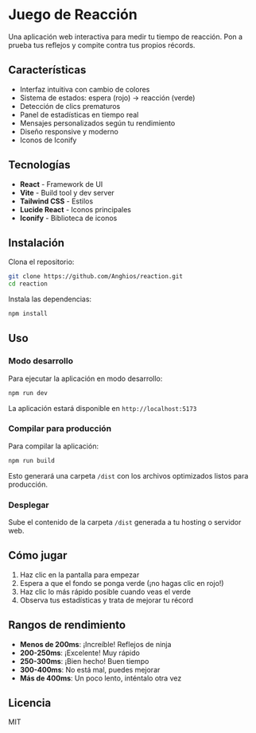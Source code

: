 # Juego de Reacción

Una aplicación web interactiva para medir tu tiempo de reacción. Pon a prueba tus reflejos y compite contra tus propios récords.

## Características

- Interfaz intuitiva con cambio de colores
- Sistema de estados: espera (rojo) → reacción (verde)
- Detección de clics prematuros
- Panel de estadísticas en tiempo real
- Mensajes personalizados según tu rendimiento
- Diseño responsive y moderno
- Iconos de Iconify

## Tecnologías

- **React** - Framework de UI
- **Vite** - Build tool y dev server
- **Tailwind CSS** - Estilos
- **Lucide React** - Iconos principales
- **Iconify** - Biblioteca de iconos

## Instalación

Clona el repositorio:

```bash
git clone https://github.com/Anghios/reaction.git
cd reaction
```

Instala las dependencias:

```bash
npm install
```

## Uso

### Modo desarrollo

Para ejecutar la aplicación en modo desarrollo:

```bash
npm run dev
```

La aplicación estará disponible en `http://localhost:5173`

### Compilar para producción

Para compilar la aplicación:

```bash
npm run build
```

Esto generará una carpeta `/dist` con los archivos optimizados listos para producción.

### Desplegar

Sube el contenido de la carpeta `/dist` generada a tu hosting o servidor web.

## Cómo jugar

1. Haz clic en la pantalla para empezar
2. Espera a que el fondo se ponga verde (¡no hagas clic en rojo!)
3. Haz clic lo más rápido posible cuando veas el verde
4. Observa tus estadísticas y trata de mejorar tu récord

## Rangos de rendimiento

- **Menos de 200ms**: ¡Increíble! Reflejos de ninja
- **200-250ms**: ¡Excelente! Muy rápido
- **250-300ms**: ¡Bien hecho! Buen tiempo
- **300-400ms**: No está mal, puedes mejorar
- **Más de 400ms**: Un poco lento, inténtalo otra vez

## Licencia

MIT
